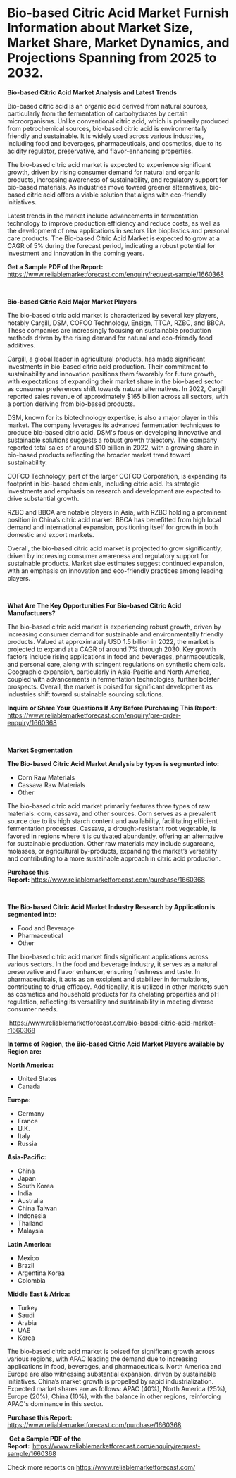 <p><h1>Bio-based Citric Acid Market Furnish Information about Market Size, Market Share, Market Dynamics, and Projections Spanning from 2025 to 2032.</h1></p><p><strong>Bio-based Citric Acid Market Analysis and Latest Trends</strong></p>
<p><p>Bio-based citric acid is an organic acid derived from natural sources, particularly from the fermentation of carbohydrates by certain microorganisms. Unlike conventional citric acid, which is primarily produced from petrochemical sources, bio-based citric acid is environmentally friendly and sustainable. It is widely used across various industries, including food and beverages, pharmaceuticals, and cosmetics, due to its acidity regulator, preservative, and flavor-enhancing properties.</p><p>The bio-based citric acid market is expected to experience significant growth, driven by rising consumer demand for natural and organic products, increasing awareness of sustainability, and regulatory support for bio-based materials. As industries move toward greener alternatives, bio-based citric acid offers a viable solution that aligns with eco-friendly initiatives. </p><p>Latest trends in the market include advancements in fermentation technology to improve production efficiency and reduce costs, as well as the development of new applications in sectors like bioplastics and personal care products. The Bio-based Citric Acid Market is expected to grow at a CAGR of 5% during the forecast period, indicating a robust potential for investment and innovation in the coming years.</p></p>
<p><strong>Get a Sample PDF of the Report:&nbsp;</strong> <a href="https://www.reliablemarketforecast.com/enquiry/request-sample/1660368?utm_campaign=3089&utm_medium=2&utm_source=Github&utm_content=ia&utm_term=29032025&utm_id=bio-based-citric-acid">https://www.reliablemarketforecast.com/enquiry/request-sample/1660368</a></p>
<p>&nbsp;</p>
<p><strong>Bio-based Citric Acid Major Market Players</strong></p>
<p><p>The bio-based citric acid market is characterized by several key players, notably Cargill, DSM, COFCO Technology, Ensign, TTCA, RZBC, and BBCA. These companies are increasingly focusing on sustainable production methods driven by the rising demand for natural and eco-friendly food additives.</p><p>Cargill, a global leader in agricultural products, has made significant investments in bio-based citric acid production. Their commitment to sustainability and innovation positions them favorably for future growth, with expectations of expanding their market share in the bio-based sector as consumer preferences shift towards natural alternatives. In 2022, Cargill reported sales revenue of approximately $165 billion across all sectors, with a portion deriving from bio-based products.</p><p>DSM, known for its biotechnology expertise, is also a major player in this market. The company leverages its advanced fermentation techniques to produce bio-based citric acid. DSM's focus on developing innovative and sustainable solutions suggests a robust growth trajectory. The company reported total sales of around $10 billion in 2022, with a growing share in bio-based products reflecting the broader market trend toward sustainability.</p><p>COFCO Technology, part of the larger COFCO Corporation, is expanding its footprint in bio-based chemicals, including citric acid. Its strategic investments and emphasis on research and development are expected to drive substantial growth.</p><p>RZBC and BBCA are notable players in Asia, with RZBC holding a prominent position in China’s citric acid market. BBCA has benefitted from high local demand and international expansion, positioning itself for growth in both domestic and export markets.</p><p>Overall, the bio-based citric acid market is projected to grow significantly, driven by increasing consumer awareness and regulatory support for sustainable products. Market size estimates suggest continued expansion, with an emphasis on innovation and eco-friendly practices among leading players.</p></p>
<p>&nbsp;</p>
<p><strong>What Are The Key Opportunities For Bio-based Citric Acid Manufacturers?</strong></p>
<p><p>The bio-based citric acid market is experiencing robust growth, driven by increasing consumer demand for sustainable and environmentally friendly products. Valued at approximately USD 1.5 billion in 2022, the market is projected to expand at a CAGR of around 7% through 2030. Key growth factors include rising applications in food and beverages, pharmaceuticals, and personal care, along with stringent regulations on synthetic chemicals. Geographic expansion, particularly in Asia-Pacific and North America, coupled with advancements in fermentation technologies, further bolster prospects. Overall, the market is poised for significant development as industries shift toward sustainable sourcing solutions.</p></p>
<p><strong>Inquire or Share Your Questions If Any Before Purchasing This Report:</strong> <a href="https://www.reliablemarketforecast.com/enquiry/pre-order-enquiry/1660368?utm_campaign=3089&utm_medium=2&utm_source=Github&utm_content=ia&utm_term=29032025&utm_id=bio-based-citric-acid">https://www.reliablemarketforecast.com/enquiry/pre-order-enquiry/1660368</a></p>
<p>&nbsp;</p>
<p><strong>Market Segmentation</strong></p>
<p><strong>The Bio-based Citric Acid Market Analysis by types is segmented into:</strong></p>
<p><ul><li>Corn Raw Materials</li><li>Cassava Raw Materials</li><li>Other</li></ul></p>
<p><p>The bio-based citric acid market primarily features three types of raw materials: corn, cassava, and other sources. Corn serves as a prevalent source due to its high starch content and availability, facilitating efficient fermentation processes. Cassava, a drought-resistant root vegetable, is favored in regions where it is cultivated abundantly, offering an alternative for sustainable production. Other raw materials may include sugarcane, molasses, or agricultural by-products, expanding the market’s versatility and contributing to a more sustainable approach in citric acid production.</p></p>
<p><strong>Purchase this Report:&nbsp;</strong><a href="https://www.reliablemarketforecast.com/purchase/1660368?utm_campaign=3089&utm_medium=2&utm_source=Github&utm_content=ia&utm_term=29032025&utm_id=bio-based-citric-acid">https://www.reliablemarketforecast.com/purchase/1660368</a></p>
<p>&nbsp;</p>
<p><strong>The Bio-based Citric Acid Market Industry Research by Application is segmented into:</strong></p>
<p><ul><li>Food and Beverage</li><li>Pharmaceutical</li><li>Other</li></ul></p>
<p><p>The bio-based citric acid market finds significant applications across various sectors. In the food and beverage industry, it serves as a natural preservative and flavor enhancer, ensuring freshness and taste. In pharmaceuticals, it acts as an excipient and stabilizer in formulations, contributing to drug efficacy. Additionally, it is utilized in other markets such as cosmetics and household products for its chelating properties and pH regulation, reflecting its versatility and sustainability in meeting diverse consumer needs.</p></p>
<p><a href="https://www.reliablemarketforecast.com/bio-based-citric-acid-market-r1660368?utm_campaign=3089&utm_medium=2&utm_source=Github&utm_content=ia&utm_term=29032025&utm_id=bio-based-citric-acid">&nbsp;https://www.reliablemarketforecast.com/bio-based-citric-acid-market-r1660368</a></p>
<p><strong>In terms of Region, the Bio-based Citric Acid Market Players available by Region are:</strong></p>
<p>
    <p> <strong> North America: </strong>
        <ul>
            <li>United States</li>
            <li>Canada</li>
        </ul>
        </p> 
    <p> <strong> Europe: </strong>
        <ul>
            <li>Germany</li>
            <li>France</li>
            <li>U.K.</li>
            <li>Italy</li>
            <li>Russia</li>
        </ul>
        </p> 
    <p> <strong> Asia-Pacific: </strong>
        <ul>
            <li>China</li>
            <li>Japan</li>
            <li>South Korea</li>
            <li>India</li>
            <li>Australia</li>
            <li>China Taiwan</li>
            <li>Indonesia</li>
            <li>Thailand</li>
            <li>Malaysia</li>
        </ul>
        </p> 
    <p> <strong> Latin America: </strong>
        <ul>
            <li>Mexico</li>
            <li>Brazil</li>
            <li>Argentina Korea</li>
            <li>Colombia</li>
        </ul>
        </p> 
    <p> <strong> Middle East & Africa: </strong>
        <ul>
            <li>Turkey</li>
            <li>Saudi</li>
            <li>Arabia</li>
            <li>UAE</li>
            <li>Korea</li>
        </ul>
    </p>
    </p>
<p><p>The bio-based citric acid market is poised for significant growth across various regions, with APAC leading the demand due to increasing applications in food, beverages, and pharmaceuticals. North America and Europe are also witnessing substantial expansion, driven by sustainable initiatives. China’s market growth is propelled by rapid industrialization. Expected market shares are as follows: APAC (40%), North America (25%), Europe (20%), China (10%), with the balance in other regions, reinforcing APAC's dominance in this sector.</p></p>
<p><strong>Purchase this Report: </strong><a href="https://www.reliablemarketforecast.com/purchase/1660368?utm_campaign=3089&utm_medium=2&utm_source=Github&utm_content=ia&utm_term=29032025&utm_id=bio-based-citric-acid">https://www.reliablemarketforecast.com/purchase/1660368</a></p>
<p>&nbsp;<strong>Get a Sample PDF of the Report:&nbsp;&nbsp;</strong><a href="https://www.reliablemarketforecast.com/enquiry/request-sample/1660368?utm_campaign=3089&utm_medium=2&utm_source=Github&utm_content=ia&utm_term=29032025&utm_id=bio-based-citric-acid">https://www.reliablemarketforecast.com/enquiry/request-sample/1660368</a></p>
<p><strong></strong></p>
<p>Check more reports on <a href="https://www.reliablemarketforecast.com/?utm_campaign=3089&utm_medium=2&utm_source=Github&utm_content=ia&utm_term=29032025&utm_id=bio-based-citric-acid">https://www.reliablemarketforecast.com/</a></p>